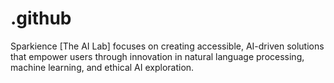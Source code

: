 # .github
Sparkience [The AI Lab] focuses on creating accessible, AI-driven solutions that empower users through innovation in natural language processing, machine learning, and ethical AI exploration.
